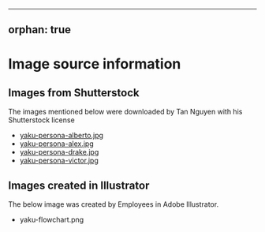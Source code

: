 <!--
SPDX-FileCopyrightText: 2024 grow platform GmbH

SPDX-License-Identifier: MIT
-->

---
orphan: true
---
# Image source information

## Images from Shutterstock

The images mentioned below were downloaded by Tan Nguyen with his Shutterstock license

- [yaku-persona-alberto.jpg](https://www.shutterstock.com/de/image-photo/middle-age-handsome-greyhaired-business-man-1920287759)
- [yaku-persona-alex.jpg](https://www.shutterstock.com/de/image-photo/girl-smartworking-her-home-secretary-working-1690108951)
- [yaku-persona-drake.jpg](https://www.shutterstock.com/de/image-photo/modern-office-portrait-stylish-hispanic-businessman-2101929370)
- [yaku-persona-victor.jpg](https://www.shutterstock.com/de/image-photo/portrait-smart-young-kazakh-man-glasses-1493274899)

## Images created in Illustrator

The below image was created by Employees in Adobe Illustrator.

- yaku-flowchart.png
